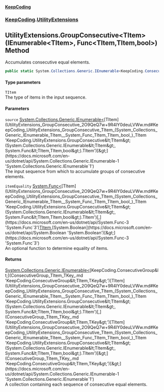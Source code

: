 #### [KeepCoding](index.md 'index')
### [KeepCoding](KeepCoding.md 'KeepCoding').[UtilityExtensions](UtilityExtensions.md 'KeepCoding.UtilityExtensions')
## UtilityExtensions.GroupConsecutive&lt;TItem&gt;(IEnumerable&lt;TItem&gt;, Func&lt;TItem,TItem,bool&gt;) Method
Accumulates consecutive equal elements.
```csharp
public static System.Collections.Generic.IEnumerable<KeepCoding.ConsecutiveGroup<TItem,TItem>> GroupConsecutive<TItem>(this System.Collections.Generic.IEnumerable<TItem> source, System.Func<TItem,TItem,bool> itemEquality);
```
#### Type parameters
<a name='KeepCoding_UtilityExtensions_GroupConsecutive_TItem_(System_Collections_Generic_IEnumerable_TItem__System_Func_TItem_TItem_bool_)_TItem'></a>
`TItem`  
The type of items in the input sequence.
  
#### Parameters
<a name='KeepCoding_UtilityExtensions_GroupConsecutive_TItem_(System_Collections_Generic_IEnumerable_TItem__System_Func_TItem_TItem_bool_)_source'></a>
`source` [System.Collections.Generic.IEnumerable&lt;](https://docs.microsoft.com/en-us/dotnet/api/System.Collections.Generic.IEnumerable-1 'System.Collections.Generic.IEnumerable`1')[TItem](UtilityExtensions_GroupConsecutive_2O9QeQ7w+9R4lY0deuLVWw.md#KeepCoding_UtilityExtensions_GroupConsecutive_TItem_(System_Collections_Generic_IEnumerable_TItem__System_Func_TItem_TItem_bool_)_TItem 'KeepCoding.UtilityExtensions.GroupConsecutive&lt;TItem&gt;(System.Collections.Generic.IEnumerable&lt;TItem&gt;, System.Func&lt;TItem,TItem,bool&gt;).TItem')[&gt;](https://docs.microsoft.com/en-us/dotnet/api/System.Collections.Generic.IEnumerable-1 'System.Collections.Generic.IEnumerable`1')  
The input sequence from which to accumulate groups of consecutive elements.
  
<a name='KeepCoding_UtilityExtensions_GroupConsecutive_TItem_(System_Collections_Generic_IEnumerable_TItem__System_Func_TItem_TItem_bool_)_itemEquality'></a>
`itemEquality` [System.Func&lt;](https://docs.microsoft.com/en-us/dotnet/api/System.Func-3 'System.Func`3')[TItem](UtilityExtensions_GroupConsecutive_2O9QeQ7w+9R4lY0deuLVWw.md#KeepCoding_UtilityExtensions_GroupConsecutive_TItem_(System_Collections_Generic_IEnumerable_TItem__System_Func_TItem_TItem_bool_)_TItem 'KeepCoding.UtilityExtensions.GroupConsecutive&lt;TItem&gt;(System.Collections.Generic.IEnumerable&lt;TItem&gt;, System.Func&lt;TItem,TItem,bool&gt;).TItem')[,](https://docs.microsoft.com/en-us/dotnet/api/System.Func-3 'System.Func`3')[TItem](UtilityExtensions_GroupConsecutive_2O9QeQ7w+9R4lY0deuLVWw.md#KeepCoding_UtilityExtensions_GroupConsecutive_TItem_(System_Collections_Generic_IEnumerable_TItem__System_Func_TItem_TItem_bool_)_TItem 'KeepCoding.UtilityExtensions.GroupConsecutive&lt;TItem&gt;(System.Collections.Generic.IEnumerable&lt;TItem&gt;, System.Func&lt;TItem,TItem,bool&gt;).TItem')[,](https://docs.microsoft.com/en-us/dotnet/api/System.Func-3 'System.Func`3')[System.Boolean](https://docs.microsoft.com/en-us/dotnet/api/System.Boolean 'System.Boolean')[&gt;](https://docs.microsoft.com/en-us/dotnet/api/System.Func-3 'System.Func`3')  
An optional function to determine equality of items.
  
#### Returns
[System.Collections.Generic.IEnumerable&lt;](https://docs.microsoft.com/en-us/dotnet/api/System.Collections.Generic.IEnumerable-1 'System.Collections.Generic.IEnumerable`1')[KeepCoding.ConsecutiveGroup&lt;](ConsecutiveGroup_TItem_TKey_.md 'KeepCoding.ConsecutiveGroup&lt;TItem,TKey&gt;')[TItem](UtilityExtensions_GroupConsecutive_2O9QeQ7w+9R4lY0deuLVWw.md#KeepCoding_UtilityExtensions_GroupConsecutive_TItem_(System_Collections_Generic_IEnumerable_TItem__System_Func_TItem_TItem_bool_)_TItem 'KeepCoding.UtilityExtensions.GroupConsecutive&lt;TItem&gt;(System.Collections.Generic.IEnumerable&lt;TItem&gt;, System.Func&lt;TItem,TItem,bool&gt;).TItem')[,](ConsecutiveGroup_TItem_TKey_.md 'KeepCoding.ConsecutiveGroup&lt;TItem,TKey&gt;')[TItem](UtilityExtensions_GroupConsecutive_2O9QeQ7w+9R4lY0deuLVWw.md#KeepCoding_UtilityExtensions_GroupConsecutive_TItem_(System_Collections_Generic_IEnumerable_TItem__System_Func_TItem_TItem_bool_)_TItem 'KeepCoding.UtilityExtensions.GroupConsecutive&lt;TItem&gt;(System.Collections.Generic.IEnumerable&lt;TItem&gt;, System.Func&lt;TItem,TItem,bool&gt;).TItem')[&gt;](ConsecutiveGroup_TItem_TKey_.md 'KeepCoding.ConsecutiveGroup&lt;TItem,TKey&gt;')[&gt;](https://docs.microsoft.com/en-us/dotnet/api/System.Collections.Generic.IEnumerable-1 'System.Collections.Generic.IEnumerable`1')  
A collection containing each sequence of consecutive equal elements.
